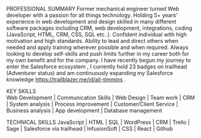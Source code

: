 PROFESSIONAL SUMMARY 
Former mechanical engineer turned Web developer with a passion for all things technology. Holding 5+ years’ experience in web development and design skilled in many different software packages including CRM, web development, integrations, coding (JavaScript, HTML, CRM, CSS, SQL etc..). Confident individual with high motivation and high standards. Ability to lead and direct others
when needed and apply training wherever possible and when required. Always looking to develop
self-skills and push limits further in my career both for my own benefit and for the company. I have recently begun my journey to enter the Salesforce ecosystem , I currently hold 23 badges on trailhead (Adventurer status) and am continuously expanding my Salesforce knowledge https://trailblazer.me/id/ali-timmins .

KEY SKILLS	 
Web Development | Communication Skills | Web Design | Team work | CRM | System analysis | Process improvement | Customer/Client Service | Business analysis | App development | Database management

TECHNICAL SKILLS 
JavaScript | HTML | SQL | WordPress | CRM | Trello | Sage | Salesforce via trailhead | InfusionSoft | CSS | React | Github
